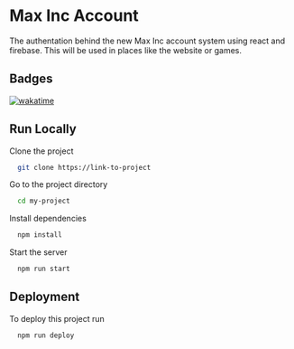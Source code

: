 
# Max Inc Account

The authentation behind the new Max Inc account system using react and firebase. This will be used in places like the website or games.



## Badges


[![wakatime](https://wakatime.com/badge/user/ceeadeaf-9a66-45de-9851-b9730a37fa8b/project/e21b2570-a3b6-4d3e-9978-b9dc2f10878c.svg)](https://wakatime.com/badge/user/ceeadeaf-9a66-45de-9851-b9730a37fa8b/project/e21b2570-a3b6-4d3e-9978-b9dc2f10878c)
## Run Locally

Clone the project

```bash
  git clone https://link-to-project
```

Go to the project directory

```bash
  cd my-project
```

Install dependencies

```bash
  npm install
```

Start the server

```bash
  npm run start
```


## Deployment

To deploy this project run

```bash
  npm run deploy
```

